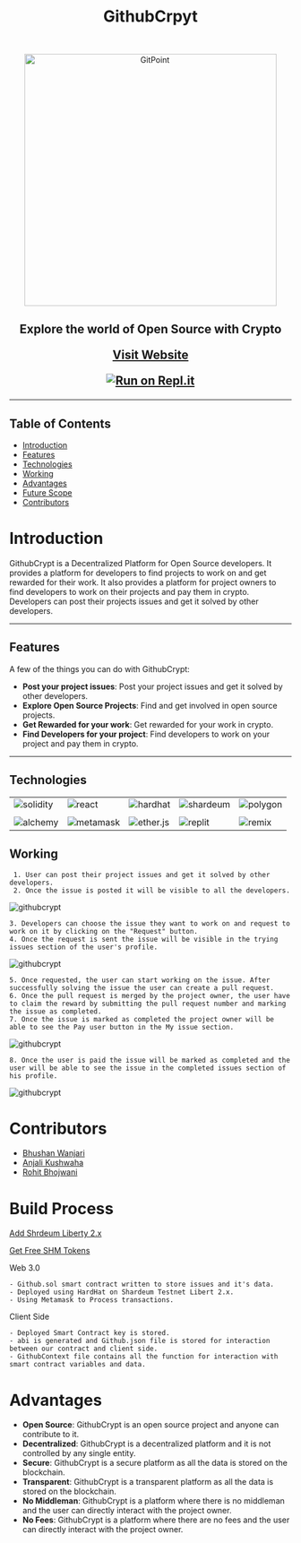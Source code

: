 <h1 align="center"> GithubCrpyt </h1> <br>

<p align="center">
  <a href="https://gitpoint.co/">
    <img alt="GitPoint" title="GitPoint" src="https://user-images.githubusercontent.com/86847380/219954699-d10f9120-222a-4d21-94a8-b01f8282fd29.png" width="450">
  </a>
</p>

<h2 align="center">
Explore the world of Open Source with Crypto

[Visit Website](https://githubcrypt.netlify.app/)

<!-- made with replit-->

[![Run on Repl.it](https://replit.com/badge/github/Bhushan21z/GithubCryptSCrepl)](https://replit.com/@BHUSHANWANJARI/GithubCryptDeploy?v=1)


</h2>

<hr>

## Table of Contents

- [Introduction](#introduction)
- [Features](#features)
- [Technologies](#technologies)
- [Working](#working)
- [Advantages](#advantages)
- [Future Scope](#future-scope)
- [Contributors](#contributors)

# Introduction

GithubCrypt is a Decentralized Platform for Open Source developers. It provides a platform for developers to find projects to work on and get rewarded for their work. It also provides a platform for project owners to find developers to work on their projects and pay them in crypto. Developers can post their projects issues and get it solved by other developers.

<hr>

## Features

A few of the things you can do with GithubCrypt:

- **Post your project issues**: Post your project issues and get it solved by other developers.
- **Explore Open Source Projects**: Find and get involved in open source projects.
- **Get Rewarded for your work**: Get rewarded for your work in crypto.
- **Find Developers for your project**: Find developers to work on your project and pay them in crypto.

<hr>

## Technologies

<table>
<tr >
<td>
  <!-- solidity -->
<img src="https://img.shields.io/badge/Solidity-363636?style=for-the-badge&logo=solidity&logoColor=white" alt="solidity" /> </td>

<td>
<!-- react -->
<img src="https://img.shields.io/badge/React-20232A?style=for-the-badge&logo=react&logoColor=61DAFB" alt="react" /> </td>

<td>
<!-- hardhat -->
<img src="https://img.shields.io/badge/HardHat-363636?style=for-the-badge&logo=hardhat&logoColor=white" alt="hardhat" /> </td>

<td>
<!-- Shardeum -->
<img src="https://img.shields.io/badge/Shardeum-363636?style=for-the-badge&logo=shardeum&logoColor=white" alt="shardeum" /> </td>

<td>
<!-- polygon icon -->
<img src="https://img.shields.io/badge/Polygon-363636?style=for-the-badge&logo=polygon&logoColor=white" alt="polygon" /> </td>
</td>
</tr>

<tr>

<td> 




<tr>

<td>
<!-- alchemy -->
<img src="https://img.shields.io/badge/Alchemy-363636?style=for-the-badge&logo=alchemy&logoColor=white" alt="alchemy" /> </td>

<td>
<!-- metamask -->
<img src="https://img.shields.io/badge/MetaMask-363636?style=for-the-badge&logo=metamask&logoColor=white" alt="metamask" /> </td>

<td>
<!-- ether.js -->
<img src="https://img.shields.io/badge/Ether.js-363636?style=for-the-badge&logo=ether.js&logoColor=white" alt="ether.js" /> </td>

<td>
<!-- replit -->
<img src="https://img.shields.io/badge/Replit-363636?style=for-the-badge&logo=replit&logoColor=white" alt="replit" /> </td>

<td>
<!-- remix -->
<img src="https://img.shields.io/badge/Remix-363636?style=for-the-badge&logo=remix&logoColor=white" alt="remix" /> </td>



</tr>
</table>

## Working

     1. User can post their project issues and get it solved by other developers.
     2. Once the issue is posted it will be visible to all the developers.

<img alt="githubcrypt" title="githubcrypt" src="https://user-images.githubusercontent.com/86847380/219955566-847e5e8b-1c76-4d2b-ac5b-3ce0c610c0ca.png" >

    3. Developers can choose the issue they want to work on and request to work on it by clicking on the "Request" button.
    4. Once the request is sent the issue will be visible in the trying issues section of the user's profile.

<img alt="githubcrypt" title="githubcrypt" src="https://user-images.githubusercontent.com/86847380/219956100-e0c3304d-81d0-4001-8a33-4d64fe9207f4.png" >

    5. Once requested, the user can start working on the issue. After successfully solving the issue the user can create a pull request.
    6. Once the pull request is merged by the project owner, the user have to claim the reward by submitting the pull request number and marking the issue as completed.
    7. Once the issue is marked as completed the project owner will be able to see the Pay user button in the My issue section.

<img alt="githubcrypt" title="githubcrypt" src="https://user-images.githubusercontent.com/86847380/219956807-8454a81e-e7ec-4d09-a0c5-f6735630548a.png" >

    8. Once the user is paid the issue will be marked as completed and the user will be able to see the issue in the completed issues section of his profile.

<img alt="githubcrypt" title="githubcrypt" src="https://user-images.githubusercontent.com/86847380/219956871-ffb0fd82-12cd-4f39-9f19-677a03b17862.png" >

# Contributors

- [Bhushan Wanjari](https://github.com/Bhushan21z)
- [Anjali Kushwaha](https://github.com/Anjali2201)
- [Rohit Bhojwani](https://github.com/Rohitbhojwani)

# Build Process

[Add Shrdeum Liberty 2.x](https://docs.shardeum.org/network/endpoints)

[Get Free SHM Tokens](https://chaindrop.org/?chainid=8081&token=0xeeeeeeeeeeeeeeeeeeeeeeeeeeeeeeeeeeeeeeee)

Web 3.0

```
- Github.sol smart contract written to store issues and it's data.
- Deployed using HardHat on Shardeum Testnet Libert 2.x.
- Using Metamask to Process transactions.
```

Client Side

```
- Deployed Smart Contract key is stored.
- abi is generated and Github.json file is stored for interaction between our contract and client side.
- GithubContext file contains all the function for interaction with smart contract variables and data.

```

# Advantages

- **Open Source**: GithubCrypt is an open source project and anyone can contribute to it.
- **Decentralized**: GithubCrypt is a decentralized platform and it is not controlled by any single entity.
- **Secure**: GithubCrypt is a secure platform as all the data is stored on the blockchain.
- **Transparent**: GithubCrypt is a transparent platform as all the data is stored on the blockchain.
- **No Middleman**: GithubCrypt is a platform where there is no middleman and the user can directly interact with the project owner.
- **No Fees**: GithubCrypt is a platform where there are no fees and the user can directly interact with the project owner.

<!-- # How to Run

1.                    Clone the repository
    `git clone "https://github.com/Bhushan21z/GithubCrypt.git"`)
2.                    Change directory to client
    `$ cd smart_contract`
3.                    Install dependencies

    `$ npm install`

4.                   Install Metamask and Signin to alchemy.

5.                   Create new App under Goerli network.

6.                   Copy its key and paste it in hardhat.config.js file under url.

7.                   Get your metamask account private key and paste it in hardhat.config.js file under account.

8.                   Deploy the contract

    `$ npx hardhat run scripts/deploy.js --network Goerli`

9.                   Copy the contract address and paste it in client/utils under constants.js file.

10.     Copy account key generated by deploying contract and paste it in client/utils under constants.js file.

11.     under smart_contact/artifacts/contracts copy data of Github.json file and paste it under client/utils into Github.json file.

12.     Change directory to client
    `$ cd client`
13.     Install dependencies

    `$ npm install`

14.     Run the client

    `$ npm run dev` -->
